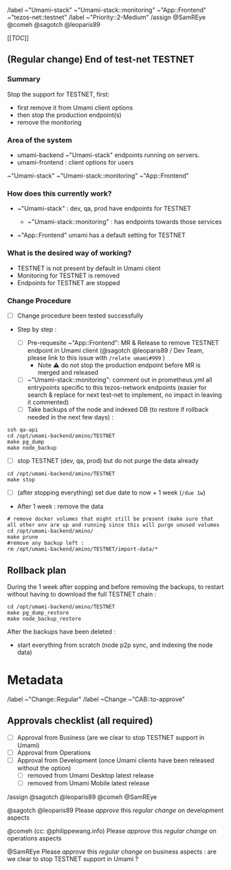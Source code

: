 <!-- "Regular Change" template for test-net end of life : 
* step 1/ copy & paste in new issue https://gitlab.com/nomadic-labs/umami-wallet/umami/-/issues/new?issue[title]=Test-net%20End%20Of%20Life:%20TESTNET
* step 2/ (Case-sensitive) search & replace 'TESTNET' (Case sensitive) by the test-net name in this document
* -->

<!-- /title Test-net End of Life: TESTNET  -->
/label  ~"Umami-stack" ~"Umami-stack::monitoring" ~"App::Frontend"  ~"tezos-net::testnet"
/label ~"Priority::2-Medium"
/assign @SamREye @comeh @sagotch @leoparis89

[[_TOC_]]
## (Regular change) End of test-net TESTNET
<!-- Regular change, to be approved by the CAB before applying. -->

<!-- /confidential -->
<!-- If confidential, explain why -->


### Summary
<!-- Outline the issue being faced, and why this required a change !-->
Stop the support for TESTNET, first:
* first remove it from Umami client options 
* then stop the production endpoint(s)
* remove the monitoring

### Area of the system
<!-- This might only be one part, but may involve multiple sections !-->

* umami-backend  ~"Umami-stack" endpoints running on servers.
* umami-frontend : client options for users

 ~"Umami-stack" ~"Umami-stack::monitoring" ~"App::Frontend"

### How does this currently work?
<!-- The current process, and any associated business rules !-->

* ~"Umami-stack" : dev, qa, prod have endpoints for TESTNET
  * ~"Umami-stack::monitoring" : has endpoints towards those services

* ~"App::Frontend" umami has a default setting for TESTNET


### What is the desired way of working?
<!-- After the change, what should the process be, and what should the business rules be !-->
* TESTNET is not present by default in Umami client
* Monitoring for TESTNET is removed
* Endpoints for TESTNET are stopped 

<!-- Success criteria of change application (when relevant, include how to test) -->

### Change Procedure
- [ ] Change procedure been tested successfully

<!-- Include step by step description -->
* Step by step :

  - [ ] Pre-requesite ~"App::Frontend": MR & Release to remove TESTNET endpoint in Umami client  (@sagotch @leoparis89 / Dev Team, please link to this issue with `/relate umami#999` )
    - Note :warning: do not stop the production endpoint before MR is merged and released
  - [ ] ~"Umami-stack::monitoring": comment out in prometheus.yml all entrypoints specific to this tezos-network endpoints (easier for search & replace for next test-net to implement, no impact in leaving it commented)
  - [ ] Take backups of the node and indexed DB (to restore if rollback needed in the next few days) :
```
ssh qa-api
cd /opt/umami-backend/amino/TESTNET
make pg_dump
make node_backup
```
  - [ ] stop TESTNET (dev, qa, prod) but do not purge the data already
```
cd /opt/umami-backend/amino/TESTNET
make stop
```
  - [ ] (after stopping everything) set due date to now + 1 week (`/due 1w`)

* After 1 week : remove the data
```
# remove docker volumes that might still be present (make sure that all other env are up and running since this will purge unused volumes
cd /opt/umami-backend/amino/
make prune
#remove any backup left :
rm /opt/umami-backend/amino/TESTNET/import-data/*
```

## Rollback plan
<!-- Describe how to rollback the change in case the expected change is not working -->

During the 1 week after sopping and before removing the backups, to restart without having to download the full TESTNET chain :
```
cd /opt/umami-backend/amino/TESTNET
make pg_dump_restore
make node_backup_restore
```

After the backups have been deleted : 
 * start everything from scratch (node p2p sync, and indexing the node data)

<!-- METADATA for project management, please leave the following lines and edit as needed -->
# Metadata
/label ~"Change::Regular" <!-- Regular change, to be approved by the CAB before applying. -->
/label ~Change ~"CAB::to-approve" <!-- labels for gitlab CAB Change issues management -->

<!-- PRIORITY: Uncomment /label quick actions as appropriate. Priority and Severity may hold different values! -->
<!--High : (This will bring a huge increase in performance/productivity/usability, or is a legislative requirement)-->
<!-- /label ~"Priority::1-High" -->
<!--Medium : (This will bring a good increase in performance/productivity/usability)-->
<!-- /label ~"Priority::2-Medium" -->
<!--Low : (anything else e.g., trivial, minor improvements) -->
<!--  /label ~"Priority::3-Low" -->

## Approvals checklist (all required) 
<!-- tick the corresponding checkbox [x], you may also add your @user handle at the end of the line -->
- [ ] Approval from Business (are we clear to stop TESTNET support in Umami)
- [ ] Approval from Operations 
- [ ] Approval from Development (once Umami clients have been released without the option)
   - [ ] removed from Umami Desktop latest release
   - [ ] removed from Umami Mobile latest release

/assign @sagotch @leoparis89 @comeh @SamREye 

<!-- Trigger gitlab todo tasks --> 

@sagotch @leoparis89            Please *approve* this _regular change_ on development aspects

@comeh (cc: @philippewang.info) Please *approve* this _regular change_ on operations  aspects

@SamREye                        Please *approve* this _regular change_ on business    aspects : are we clear to stop TESTNET support in Umami ?

<!-- Quick actions for last approver : -->
<!-- /unlabel ~"CAB::to-approve" -->
<!-- /label ~"CAB::to-perform"   -->

<!-- METADATA - end -->
